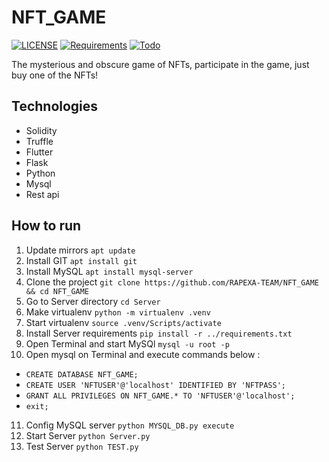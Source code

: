# NFT_GAME

[![LICENSE](https://img.shields.io/badge/LICENSE-MIT-green)](https://github.com/RAPEXA-TEAM/NFT_GAME/blob/main/LICENSE) 
[![Requirements](https://img.shields.io/badge/Requirements-See%20Here-orange)](https://github.com/RAPEXA-TEAM/NFT_GAME/blob/main/requirements.txt)
[![Todo](https://img.shields.io/badge/Todo-See%20Here-success)](https://github.com/RAPEXA-TEAM/NFT_GAME/blob/main/TODO.md)

The mysterious and obscure game of NFTs, participate in the game, just buy one of the NFTs!

## Technologies

- Solidity
- Truffle
- Flutter
- Flask
- Python
- Mysql
- Rest api

## How to run

1. Update mirrors `apt update`
2. Install GIT `apt install git`
3. Install MySQL `apt install mysql-server`
4. Clone the project `git clone https://github.com/RAPEXA-TEAM/NFT_GAME && cd NFT_GAME`
5. Go to Server directory `cd Server`
6. Make virtualenv `python -m virtualenv .venv`
7. Start virtualenv `source .venv/Scripts/activate`
8. Install Server requirements `pip install -r ../requirements.txt`
9. Open Terminal and start MySQl `mysql -u root -p`
10. Open mysql on Terminal and execute commands below :

- `CREATE DATABASE NFT_GAME;`
- `CREATE USER 'NFTUSER'@'localhost' IDENTIFIED BY 'NFTPASS';`
- `GRANT ALL PRIVILEGES ON NFT_GAME.* TO 'NFTUSER'@'localhost';`
- `exit;`

11. Config MySQL server `python MYSQL_DB.py execute`
12. Start Server `python Server.py`
13. Test Server `python TEST.py`